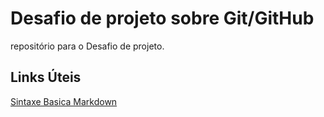 # Desafio de projeto sobre Git/GitHub
repositório para o Desafio de projeto.

## Links Úteis
[Sintaxe Basica Markdown](https://www.markdownguide.org/basic-syntax/)
